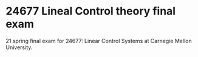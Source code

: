 # 24677 Lineal Control theory final exam
21 spring final exam for 24677: Linear Control Systems at Carnegie Mellon University.
